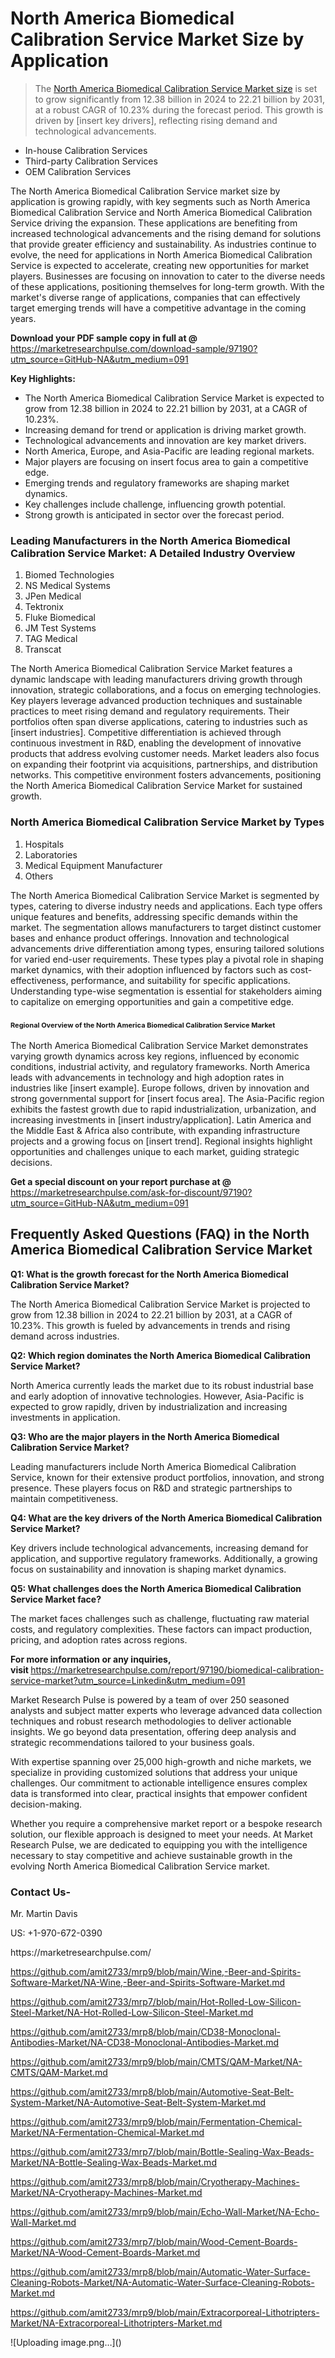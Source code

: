 <h1>North America Biomedical Calibration Service Market&nbsp;Size by Application</h1><blockquote><p>The <a href="https://marketresearchpulse.com/download-sample/97190?utm_source=GitHub-NA&amp;utm_medium=091">North America Biomedical Calibration Service Market size</a> is set to grow significantly from 12.38 billion in 2024 to 22.21 billion by 2031, at a robust CAGR of 10.23% during the forecast period. This growth is driven by [insert key drivers], reflecting rising demand and technological advancements.</p></blockquote><ul><li>In-house Calibration Services<li> Third-party Calibration Services<li> OEM Calibration Services</li></ul><p>The North America Biomedical Calibration Service market size by application is growing rapidly, with key segments such as North America Biomedical Calibration Service and North America Biomedical Calibration Service driving the expansion. These applications are benefiting from increased technological advancements and the rising demand for solutions that provide greater efficiency and sustainability. As industries continue to evolve, the need for applications in North America Biomedical Calibration Service is expected to accelerate, creating new opportunities for market players. Businesses are focusing on innovation to cater to the diverse needs of these applications, positioning themselves for long-term growth. With the market's diverse range of applications, companies that can effectively target emerging trends will have a competitive advantage in the coming years.</p><p><strong>Download your PDF sample copy in full at @ </strong><a href="https://marketresearchpulse.com/download-sample/97190?utm_source=GitHub-NA&amp;utm_medium=091">https://marketresearchpulse.com/download-sample/97190?utm_source=GitHub-NA&amp;utm_medium=091</a></p><p><strong>Key Highlights: </strong></p><ul><li>The North America Biomedical Calibration Service Market is expected to grow from 12.38 billion in 2024 to 22.21 billion by 2031, at a CAGR of 10.23%.</li><li>Increasing demand for trend or application is driving market growth.</li><li>Technological advancements and innovation are key market drivers.</li><li>North America, Europe, and Asia-Pacific are leading regional markets.</li><li>Major players are focusing on insert focus area to gain a competitive edge.</li><li>Emerging trends and regulatory frameworks are shaping market dynamics.</li><li>Key challenges include challenge, influencing growth potential.</li><li>Strong growth is anticipated in sector over the forecast period.</li></ul><h3>Leading Manufacturers in the North America Biomedical Calibration Service Market: A Detailed Industry Overview</h3><ol><li>Biomed Technologies</li><li>NS Medical Systems</li><li>JPen Medical</li><li>Tektronix</li><li>Fluke Biomedical</li><li>JM Test Systems</li><li>TAG Medical</li><li>Transcat</li></ol><div class="flex max-w-full flex-col flex-grow"><div class="min-h-8 text-message flex w-full flex-col items-end gap-2 whitespace-normal break-words [.text-message+&amp;]:mt-5" dir="auto" data-message-author-role="assistant" data-message-id="fd8432e4-4910-450d-b182-61b7bfb0a01f" data-message-model-slug="gpt-4o"><div class="flex w-full flex-col gap-1 empty:hidden first:pt-[3px]"><div class="markdown prose w-full break-words dark:prose-invert light"><p>The North America Biomedical Calibration Service Market features a dynamic landscape with leading manufacturers driving growth through innovation, strategic collaborations, and a focus on emerging technologies. Key players leverage advanced production techniques and sustainable practices to meet rising demand and regulatory requirements. Their portfolios often span diverse applications, catering to industries such as [insert industries]. Competitive differentiation is achieved through continuous investment in R&amp;D, enabling the development of innovative products that address evolving customer needs. Market leaders also focus on expanding their footprint via acquisitions, partnerships, and distribution networks. This competitive environment fosters advancements, positioning the North America Biomedical Calibration Service Market for sustained growth.</p></div></div></div></div><h3>North America Biomedical Calibration Service Market by Types</h3><ol><li>Hospitals<li> Laboratories<li> Medical Equipment Manufacturer<li> Others</li></ol><div class="flex max-w-full flex-col flex-grow"><div class="min-h-8 text-message flex w-full flex-col items-end gap-2 whitespace-normal break-words [.text-message+&amp;]:mt-5" dir="auto" data-message-author-role="assistant" data-message-id="084470be-0bb7-4664-bddf-5156b4f41249" data-message-model-slug="gpt-4o-mini"><div class="flex w-full flex-col gap-1 empty:hidden first:pt-[3px]"><div class="markdown prose w-full break-words dark:prose-invert light"><p>The North America Biomedical Calibration Service Market is segmented by types, catering to diverse industry needs and applications. Each type offers unique features and benefits, addressing specific demands within the market. The segmentation allows manufacturers to target distinct customer bases and enhance product offerings. Innovation and technological advancements drive differentiation among types, ensuring tailored solutions for varied end-user requirements. These types play a pivotal role in shaping market dynamics, with their adoption influenced by factors such as cost-effectiveness, performance, and suitability for specific applications. Understanding type-wise segmentation is essential for stakeholders aiming to capitalize on emerging opportunities and gain a competitive edge.</p></div></div></div></div><h3><span style="font-size: 11px;">Regional Overview of the North America Biomedical Calibration Service Market</span></h3><div class="flex max-w-full flex-col flex-grow"><div class="min-h-8 text-message flex w-full flex-col items-end gap-2 whitespace-normal break-words [.text-message+&amp;]:mt-5" dir="auto" data-message-author-role="assistant" data-message-id="e9038762-ce64-4e30-91c9-9bd413514231" data-message-model-slug="gpt-4o-mini"><div class="flex w-full flex-col gap-1 empty:hidden first:pt-[3px]"><div class="markdown prose w-full break-words dark:prose-invert light"><p>The North America Biomedical Calibration Service Market demonstrates varying growth dynamics across key regions, influenced by economic conditions, industrial activity, and regulatory frameworks. North America leads with advancements in technology and high adoption rates in industries like [insert example]. Europe follows, driven by innovation and strong governmental support for [insert focus area]. The Asia-Pacific region exhibits the fastest growth due to rapid industrialization, urbanization, and increasing investments in [insert industry/application]. Latin America and the Middle East &amp; Africa also contribute, with expanding infrastructure projects and a growing focus on [insert trend]. Regional insights highlight opportunities and challenges unique to each market, guiding strategic decisions.</p></div></div></div></div><p><strong>Get a special discount on your report purchase at @ </strong><a href="https://marketresearchpulse.com/ask-for-discount/97190?utm_source=GitHub-NA&amp;utm_medium=091">https://marketresearchpulse.com/ask-for-discount/97190?utm_source=GitHub-NA&amp;utm_medium=091</a></p><h2>Frequently Asked Questions (FAQ) in the North America Biomedical Calibration Service Market</h2><p><strong>Q1: What is the growth forecast for the North America Biomedical Calibration Service Market?</strong></p><p>The North America Biomedical Calibration Service Market is projected to grow from 12.38 billion in 2024 to 22.21 billion by 2031, at a CAGR of 10.23%. This growth is fueled by advancements in trends and rising demand across industries.</p><p><strong>Q2: Which region dominates the North America Biomedical Calibration Service Market?</strong></p><p>North America currently leads the market due to its robust industrial base and early adoption of innovative technologies. However, Asia-Pacific is expected to grow rapidly, driven by industrialization and increasing investments in application.</p><p><strong>Q3: Who are the major players in the North America Biomedical Calibration Service Market?</strong></p><p>Leading manufacturers include North America Biomedical Calibration Service, known for their extensive product portfolios, innovation, and strong presence. These players focus on R&amp;D and strategic partnerships to maintain competitiveness.</p><p><strong>Q4: What are the key drivers of the North America Biomedical Calibration Service Market?</strong></p><p>Key drivers include technological advancements, increasing demand for application, and supportive regulatory frameworks. Additionally, a growing focus on sustainability and innovation is shaping market dynamics.</p><p><strong>Q5: What challenges does the North America Biomedical Calibration Service Market face?</strong></p><p>The market faces challenges such as challenge, fluctuating raw material costs, and regulatory complexities. These factors can impact production, pricing, and adoption rates across regions.</p><p><strong>For more information or any inquiries, visit&nbsp;</strong><a href="https://marketresearchpulse.com/report/97190/biomedical-calibration-service-market?utm_source=Linkedin&utm_medium=091">https://marketresearchpulse.com/report/97190/biomedical-calibration-service-market?utm_source=Linkedin&utm_medium=091</a></p><p>Market Research Pulse is powered by a team of over 250 seasoned analysts and subject matter experts who leverage advanced data collection techniques and robust research methodologies to deliver actionable insights. We go beyond data presentation, offering deep analysis and strategic recommendations tailored to your business goals.</p><p>With expertise spanning over 25,000 high-growth and niche markets, we specialize in providing customized solutions that address your unique challenges. Our commitment to actionable intelligence ensures complex data is transformed into clear, practical insights that empower confident decision-making.</p><p>Whether you require a comprehensive market report or a bespoke research solution, our flexible approach is designed to meet your needs. At Market Research Pulse, we are dedicated to equipping you with the intelligence necessary to stay competitive and achieve sustainable growth in the evolving North America Biomedical Calibration Service market.</p><h3><strong>Contact Us-</strong></h3><p>Mr. Martin Davis</p><p>US: +1-970-672-0390</p><p>https://marketresearchpulse.com/</p><p><a href="https://github.com/amit2733/mrp9/blob/main/Wine,-Beer-and-Spirits-Software-Market/NA-Wine,-Beer-and-Spirits-Software-Market.md">https://github.com/amit2733/mrp9/blob/main/Wine,-Beer-and-Spirits-Software-Market/NA-Wine,-Beer-and-Spirits-Software-Market.md</a></p><p><a href="https://github.com/amit2733/mrp7/blob/main/Hot-Rolled-Low-Silicon-Steel-Market/NA-Hot-Rolled-Low-Silicon-Steel-Market.md">https://github.com/amit2733/mrp7/blob/main/Hot-Rolled-Low-Silicon-Steel-Market/NA-Hot-Rolled-Low-Silicon-Steel-Market.md</a></p><p><a href="https://github.com/amit2733/mrp8/blob/main/CD38-Monoclonal-Antibodies-Market/NA-CD38-Monoclonal-Antibodies-Market.md">https://github.com/amit2733/mrp8/blob/main/CD38-Monoclonal-Antibodies-Market/NA-CD38-Monoclonal-Antibodies-Market.md</a></p><p><a href="https://github.com/amit2733/mrp9/blob/main/CMTS/QAM-Market/NA-CMTS/QAM-Market.md">https://github.com/amit2733/mrp9/blob/main/CMTS/QAM-Market/NA-CMTS/QAM-Market.md</a></p><p><a href="https://github.com/amit2733/mrp8/blob/main/Automotive-Seat-Belt-System-Market/NA-Automotive-Seat-Belt-System-Market.md">https://github.com/amit2733/mrp8/blob/main/Automotive-Seat-Belt-System-Market/NA-Automotive-Seat-Belt-System-Market.md</a></p><p><a href="https://github.com/amit2733/mrp9/blob/main/Fermentation-Chemical-Market/NA-Fermentation-Chemical-Market.md">https://github.com/amit2733/mrp9/blob/main/Fermentation-Chemical-Market/NA-Fermentation-Chemical-Market.md</a></p><p><a href="https://github.com/amit2733/mrp7/blob/main/Bottle-Sealing-Wax-Beads-Market/NA-Bottle-Sealing-Wax-Beads-Market.md">https://github.com/amit2733/mrp7/blob/main/Bottle-Sealing-Wax-Beads-Market/NA-Bottle-Sealing-Wax-Beads-Market.md</a></p><p><a href="https://github.com/amit2733/mrp8/blob/main/Cryotherapy-Machines-Market/NA-Cryotherapy-Machines-Market.md">https://github.com/amit2733/mrp8/blob/main/Cryotherapy-Machines-Market/NA-Cryotherapy-Machines-Market.md</a></p><p><a href="https://github.com/amit2733/mrp9/blob/main/Echo-Wall-Market/NA-Echo-Wall-Market.md">https://github.com/amit2733/mrp9/blob/main/Echo-Wall-Market/NA-Echo-Wall-Market.md</a></p><p><a href="https://github.com/amit2733/mrp7/blob/main/Wood-Cement-Boards-Market/NA-Wood-Cement-Boards-Market.md">https://github.com/amit2733/mrp7/blob/main/Wood-Cement-Boards-Market/NA-Wood-Cement-Boards-Market.md</a></p><p><a href="https://github.com/amit2733/mrp8/blob/main/Automatic-Water-Surface-Cleaning-Robots-Market/NA-Automatic-Water-Surface-Cleaning-Robots-Market.md">https://github.com/amit2733/mrp8/blob/main/Automatic-Water-Surface-Cleaning-Robots-Market/NA-Automatic-Water-Surface-Cleaning-Robots-Market.md</a></p><p><a href="https://github.com/amit2733/mrp9/blob/main/Extracorporeal-Lithotripters-Market/NA-Extracorporeal-Lithotripters-Market.md">https://github.com/amit2733/mrp9/blob/main/Extracorporeal-Lithotripters-Market/NA-Extracorporeal-Lithotripters-Market.md</a></p>
![Uploading image.png…]()
